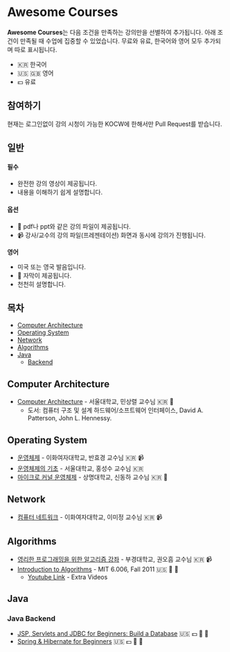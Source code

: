 # Awesome Courses

**Awesome Courses**는 다음 조건을 만족하는 강의만을 선별하여 추가됩니다. 아래 조건이 만족될 때 수업에 집중할 수 있었습니다. 무료와 유료, 한국어와 영어 모두 추가되며 따로 표시됩니다.  
- :kr: 한국어
- :us: :uk: 영어
- :dollar: 유료

## 참여하기
현재는 로그인없이 강의 시청이 가능한 KOCW에 한해서만 Pull Request를 받습니다.

## 일반
#### 필수
- 완전한 강의 영상이 제공됩니다.
- 내용을 이해하기 쉽게 설명합니다.

#### 옵션
- :floppy_disk: pdf나 ppt와 같은 강의 파일이 제공됩니다.
- :video_camera: 강사/교수의 강의 파일(프레젠테이션) 화면과 동시에 강의가 진행됩니다.

**영어**
- 미국 또는 영국 발음입니다.
- :page_facing_up: 자막이 제공됩니다.
- 천천히 설명합니다.

## 목차
- [Computer Architecture](#computer-architecture)
- [Operating System](#operating-system)
- [Network](#network)
- [Algorithms](#algorithms)
- [Java](#java)
  - [Backend](#java-backend)



## Computer Architecture
- [Computer Architecture](http://olc.kr/course/course_online_view.jsp?id=240) - 서울대학교, 민상렬 교수님 :kr: :floppy_disk:
  - 도서: 컴퓨터 구조 및 설계 하드웨어/소프트웨어 인터페이스, David A. Patterson, John L. Hennessy.

## Operating System
- [운영체제](http://www.kocw.net/home/search/kemView.do?kemId=1046323) - 이화여자대학교, 반효경 교수님 :kr: :video_camera:
- [운영체제의 기초](http://snui.snu.ac.kr/ocw/index.php?mode=view&id=623#class_room-tab) - 서울대학교, 홍성수 교수님 :kr: 
- [마이크로 커널 운영체제](http://olc.kr/course/course_online_view.jsp?id=462&cid=519) - 상명대학교, 신동하 교수님 :kr: :floppy_disk:

## Network
- [컴퓨터 네트워크](http://www.kocw.net/home/search/kemView.do?kemId=1046412) - 이화여자대학교, 이미정 교수님 :kr: :video_camera:

## Algorithms
- [영리한 프로그래밍을 위한 알고리즘 강좌](https://www.inflearn.com/course/%ec%95%8c%ea%b3%a0%eb%a6%ac%ec%a6%98-%ea%b0%95%ec%a2%8c/) - 부경대학교, 권오흠 교수님 :kr: :video_camera:
- [Introduction to Algorithms](https://ocw.mit.edu/courses/electrical-engineering-and-computer-science/6-006-introduction-to-algorithms-fall-2011/) - MIT 6.006, Fall 2011 :us: :floppy_disk: :page_facing_up:
  - [Youtube Link](https://www.youtube.com/playlist?list=PLUl4u3cNGP61Oq3tWYp6V_F-5jb5L2iHb) - Extra Videos

## Java

### Java Backend
- [JSP, Servlets and JDBC for Beginners: Build a Database](https://www.udemy.com/jsp-tutorial/learn/v4/) :us: :dollar: :floppy_disk: :page_facing_up:
- [Spring & Hibernate for Beginners](https://www.udemy.com/spring-hibernate-tutorial) :us: :dollar: :floppy_disk: :page_facing_up:
